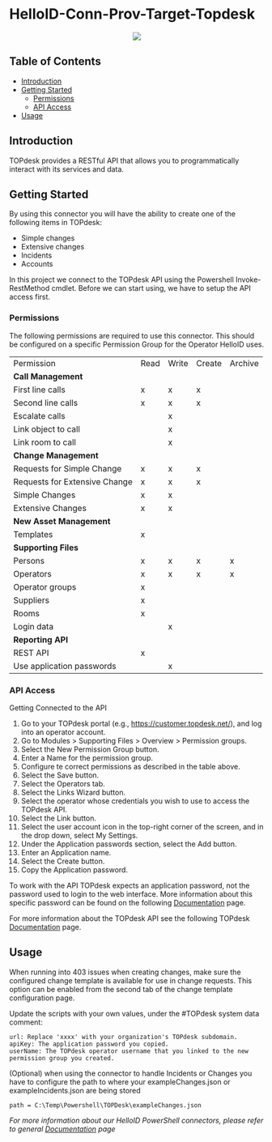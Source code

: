 # HelloID-Conn-Prov-Target-Topdesk
<p align="center">
  <img src="https://user-images.githubusercontent.com/68013812/91290003-59bd2c00-e793-11ea-853f-bf974eac7005.png">
</p>

<!-- TABLE OF CONTENTS -->
## Table of Contents
* [Introduction](#introduction)
* [Getting Started](#getting-started)
  * [Permissions](#permissions)
  * [API Access](#API-access)
* [Usage](#usage)

## Introduction
TOPdesk provides a RESTful API that allows you to programmatically interact with its services and data.

<!-- GETTING STARTED -->
## Getting Started

By using this connector you will have the ability to create one of the following items in TOPdesk:

* Simple changes
* Extensive changes
* Incidents
* Accounts

In this project we connect to the TOPdesk API using the Powershell Invoke-RestMethod cmdlet. Before we can start using, we have to setup the API access first.

### Permissions

The following permissions are required to use this connector. This should be configured on a specific Permission Group for the Operator HelloID uses.
<table>
<tr><td>Permission</td><td>Read</td><td>Write</td><td>Create</td><td>Archive</td></tr>

<tr><td><b>Call Management</b></td><td>&nbsp;</td><td>&nbsp;</td><td>&nbsp;</td><td>&nbsp;</td></tr>
<tr><td>First line calls</td><td>x</td><td>x</td><td>x</td><td>&nbsp;</td></tr>
<tr><td>Second line calls</td><td>x</td><td>x</td><td>x</td><td>&nbsp;</td></tr>
<tr><td>Escalate calls</td><td>&nbsp;</td><td>x</td><td>&nbsp;</td><td>&nbsp;</td></tr>
<tr><td>Link object to call</td><td>&nbsp;</td><td>x</td><td>&nbsp;</td><td>&nbsp;</td></tr>
<tr><td>Link room to call</td><td>&nbsp;</td><td>x</td><td>&nbsp;</td><td>&nbsp;</td></tr>

<tr><td><b>Change Management</b></td><td>&nbsp;</td><td>&nbsp;</td><td>&nbsp;</td><td>&nbsp;</td></tr>
<tr><td>Requests for Simple Change</td><td>x</td><td>x</td><td>x</td><td>&nbsp;</td></tr>
<tr><td>Requests for Extensive Change</td><td>x</td><td>x</td><td>x</td><td>&nbsp;</td></tr>
<tr><td>Simple Changes</td><td>x</td><td>x</td><td>&nbsp;</td><td>&nbsp;</td></tr>
<tr><td>Extensive Changes</td><td>x</td><td>x</td><td>&nbsp;</td><td>&nbsp;</td></tr>

<tr><td><b>New Asset Management</b></td><td>&nbsp;</td><td>&nbsp;</td><td>&nbsp;</td><td>&nbsp;</td></tr>
<tr><td>Templates</td><td>x</td><td>&nbsp;</td><td>&nbsp;</td><td>&nbsp;</td></tr>

<tr><td><b>Supporting Files</b></td><td>&nbsp;</td><td>&nbsp;</td><td>&nbsp;</td><td>&nbsp;</td></tr>
<tr><td>Persons</td><td>x</td><td>x</td><td>x</td><td>x</td></tr>
<tr><td>Operators</td><td>x</td><td>x</td><td>x</td><td>x</td></tr>
<tr><td>Operator groups</td><td>x</td><td>&nbsp;</td><td>&nbsp;</td><td>&nbsp;</td></tr>
<tr><td>Suppliers</td><td>x</td><td>&nbsp;</td><td>&nbsp;</td><td>&nbsp;</td></tr>
<tr><td>Rooms</td><td>x</td><td>&nbsp;</td><td>&nbsp;</td><td>&nbsp;</td></tr>
<tr><td>Login data</td><td>&nbsp;</td><td>x</td><td>&nbsp;</td><td>&nbsp;</td></tr>

<tr><td><b>Reporting API</b></td><td>&nbsp;</td><td>&nbsp;</td><td>&nbsp;</td><td>&nbsp;</td></tr>
<tr><td>REST API</td><td>x</td><td>&nbsp;</td><td>&nbsp;</td><td>&nbsp;</td></tr>
<tr><td>Use application passwords</td><td>&nbsp;</td><td>x</td><td>&nbsp;</td><td>&nbsp;</td></tr>

</table>

### API Access

Getting Connected to the API

 1. Go to your TOPdesk portal (e.g., https://customer.topdesk.net/), and log into an operator account.
 2. Go to Modules > Supporting Files > Overview > Permission groups.
 3. Select the New Permission Group button.
 4. Enter a Name for the permission group.
 5. Configure te correct permissions as described in the table above.
 6. Select the Save button.
 7. Select the Operators tab.
 8. Select the Links Wizard button.
 9. Select the operator whose credentials you wish to use to access the TOPdesk API.
10. Select the Link button.
11. Select the user account icon in the top-right corner of the screen, and in the drop down, select My Settings.
12. Under the Application passwords section, select the Add button.
13. Enter an Application name.
14. Select the Create button.
15. Copy the Application password.

To work with the API TOPdesk expects an application password, not the password used to login to the web interface. More information about this specific password can be found on the following [Documentation](https://developers.topdesk.com/tutorial.html#show-collapse-usage-createAppPassword) page.

For more information about the TOPdesk  API see the following TOPdesk [Documentation](https://developers.topdesk.com/tutorial.html#show-collapse-config-topdesk) page.

<!-- USAGE EXAMPLES -->
## Usage

When running into 403 issues when creating changes, make sure the configured change template is available for use in change requests. This option can be enabled from the second tab of the change template configuration page.

Update the scripts with your own values, under the #TOPdesk system data comment:

    url: Replace 'xxxx' with your organization's TOPdesk subdomain.
    apiKey: The application password you copied.
    userName: The TOPdesk operator username that you linked to the new permission group you created.

(Optional) 
when using the connector to handle Incidents or Changes you have to configure the path to where your exampleChanges.json or exampleIncidents.json are being stored 
    
    path = C:\Temp\Powershell\TOPDesk\exampleChanges.json

_For more information about our HelloID PowerShell connectors, please refer to general [Documentation](https://docs.helloid.com/hc/en-us/articles/360012558020-How-to-configure-a-custom-PowerShell-target-connector) page_